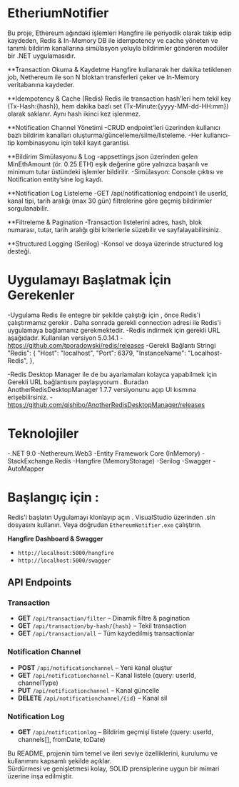 # EtheriumNotifier

Bu proje, Ethereum ağındaki işlemleri Hangfire ile periyodik olarak takip edip kaydeden,
Redis & In-Memory DB ile idempotency ve cache yöneten ve tanımlı bildirim kanallarına simülasyon yoluyla bildirimler gönderen modüler bir .NET uygulamasıdır.

**Transaction Okuma & Kaydetme
Hangfire kullanarak her dakika tetiklenen job, Nethereum ile son N bloktan transferleri çeker ve In-Memory veritabanına kaydeder.

**Idempotency & Cache (Redis)
Redis ile transaction hash’leri hem tekil key (Tx-Hash:{hash}), hem dakika bazlı set (Tx-Minute:{yyyy-MM-dd-HH:mm}) olarak saklanır.
Aynı hash ikinci kez işlenmez.

**Notification Channel Yönetimi
-CRUD endpoint’leri üzerinden kullanıcı bazlı bildirim kanalları oluşturma/güncelleme/silme/listeleme.
-Her kullanıcı-tip kombinasyonu için tekil kayıt garantisi.

**Bildirim Simülasyonu & Log
-appsettings.json üzerinden gelen MinEthAmount (ör. 0.25 ETH) eşik değerine göre yalnızca başarılı ve minimum tutar üstündeki işlemler bildirilir.
-Simülasyon: Console çıktısı ve Notification entity’sine log kaydı.

**Notification Log Listeleme
-GET /api/notificationlog endpoint’i ile userId, kanal tipi, tarih aralığı (max 30 gün) filtrelerine göre geçmiş bildirimler sorgulanabilir.

**Filtreleme & Pagination
-Transaction listelerini adres, hash, blok numarası, tutar, tarih aralığı gibi kriterlerle süzebilir ve sayfalayabilirsiniz.

**Structured Logging (Serilog)
-Konsol ve dosya üzerinde structured log desteği.

# Uygulamayı Başlatmak İçin Gerekenler

-Uygulama Redis ile entegre bir şekilde çalıştığı için , önce Redis'i çalıştırmamız gerekir . Daha sonrada gerekli connection adresi ile Redis'i uygulamaya bağlamanız gerekmektedir.
-Redis indirmek için gerekli URL aşağıdadır. Kullanılan versiyon 5.0.14.1
-https://github.com/tporadowski/redis/releases
-Gerekli Bağlantı Stringi
"Redis": {
    "Host": "localhost",
    "Port": 6379,
    "InstanceName": "Localhost-Redis",
},

-Redis Desktop Manager ile de bu ayarlamaları kolayca yapabilmek için Gerekli URL bağlantısını paylaşıyorum . Buradan AnotherRedisDesktopManager 1.7.7 versiyonunu açıp UI kısmına erişebilirsiniz.
-https://github.com/qishibo/AnotherRedisDesktopManager/releases

# Teknolojiler
-.NET 9.0
-Nethereum.Web3
-Entity Framework Core (InMemory)
-StackExchange.Redis
-Hangfire (MemoryStorage)
-Serilog
-Swagger
-AutoMapper


# Başlangıç için : 
Redis'i başlatın
Uygulamayı klonlayıp açın . VisualStudio üzerinden .sln dosyasını kullanın.
Veya doğrudan `EthereumNotifier.exe` çalıştırın.

**Hangfire Dashboard & Swagger**  
- `http://localhost:5000/hangfire`  
- `http://localhost:5000/swagger`

## API Endpoints

### Transaction
- **GET** `/api/transaction/filter` – Dinamik filtre & pagination  
- **GET** `/api/transaction/by-hash/{hash}` – Tekil transaction  
- **GET** `/api/transaction/all` – Tüm kaydedilmiş transactionlar

### Notification Channel
- **POST** `/api/notificationchannel` – Yeni kanal oluştur  
- **GET** `/api/notificationchannel` – Kanal listele (query: userId, channelType)  
- **PUT** `/api/notificationchannel` – Kanal güncelle  
- **DELETE** `/api/notificationchannel/{id}` – Kanal sil

### Notification Log
- **GET** `/api/notificationlog` – Bildirim geçmişi listele (query: userId, channels[], fromDate, toDate)


Bu README, projenin tüm temel ve ileri seviye özelliklerini, kurulumu ve kullanımını kapsamlı şekilde açıklar.  
Sürdürmesi ve genişletmesi kolay, SOLID prensiplerine uygun bir mimari üzerine inşa edilmiştir.

